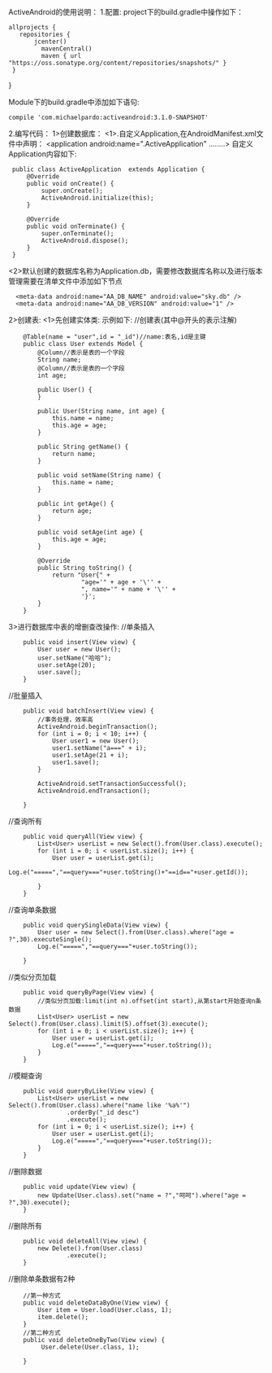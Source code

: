 ActiveAndroid的使用说明：
1.配置:
 project下的build.gradle中操作如下：

    allprojects {
       repositories {
           jcenter()
             mavenCentral()
             maven { url "https://oss.sonatype.org/content/repositories/snapshots/" }
     }
 }

 Module下的build.gradle中添加如下语句:

    compile 'com.michaelpardo:activeandroid:3.1.0-SNAPSHOT'

2.编写代码：
  1>创建数据库：
     <1>.自定义Application,在AndroidManifest.xml文件中声明：
     <application
             android:name=".ActiveApplication"
             ........>
     </Application>
     自定义Application内容如下:

     public class ActiveApplication  extends Application {
         @Override
         public void onCreate() {
             super.onCreate();
             ActiveAndroid.initialize(this);
         }

         @Override
         public void onTerminate() {
             super.onTerminate();
             ActiveAndroid.dispose();
         }
     }

   <2>默认创建的数据库名称为Application.db，需要修改数据库名称以及进行版本管理需要在清单文件中添加如下节点

      <meta-data android:name="AA_DB_NAME" android:value="sky.db" />
      <meta-data android:name="AA_DB_VERSION" android:value="1" />
  2>创建表:
     <1>先创建实体类:
      示例如下:
        //创建表(其中@开头的表示注解)

        @Table(name = "user",id = "_id")//name:表名,id是主键
        public class User extends Model {
            @Column//表示是表的一个字段
            String name;
            @Column//表示是表的一个字段
            int age;

            public User() {
            }

            public User(String name, int age) {
                this.name = name;
                this.age = age;
            }

            public String getName() {
                return name;
            }

            public void setName(String name) {
                this.name = name;
            }

            public int getAge() {
                return age;
            }

            public void setAge(int age) {
                this.age = age;
            }

            @Override
            public String toString() {
                return "User{" +
                        "age='" + age + '\'' +
                        ", name='" + name + '\'' +
                        '}';
            }
        }

  3>进行数据库中表的增删查改操作:
        //单条插入

        public void insert(View view) {
            User user = new User();
            user.setName("哈哈");
            user.setAge(20);
            user.save();
        }
  //批量插入

        public void batchInsert(View view) {
            //事务处理，效率高
            ActiveAndroid.beginTransaction();
            for (int i = 0; i < 10; i++) {
                User user1 = new User();
                user1.setName("a===" + i);
                user1.setAge(21 + i);
                user1.save();
            }

            ActiveAndroid.setTransactionSuccessful();
            ActiveAndroid.endTransaction();

        }
  //查询所有

        public void queryAll(View view) {
            List<User> userList = new Select().from(User.class).execute();
            for (int i = 0; i < userList.size(); i++) {
                User user = userList.get(i);
                Log.e("=====","==query==="+user.toString()+"==id=="+user.getId());

            }
        }
 //查询单条数据

        public void querySingleData(View view) {
            User user = new Select().from(User.class).where("age = ?",30).executeSingle();
            Log.e("=====","==query==="+user.toString());

        }
 //类似分页加载

        public void queryByPage(View view) {
            //类似分页加载:limit(int n).offset(int start),从第start开始查询n条数据
            List<User> userList = new Select().from(User.class).limit(5).offset(3).execute();
            for (int i = 0; i < userList.size(); i++) {
                User user = userList.get(i);
                Log.e("=====","==query==="+user.toString());
            }
        }
 //模糊查询

        public void queryByLike(View view) {
            List<User> userList = new Select().from(User.class).where("name like '%a%'")
                    .orderBy("_id desc")
                    .execute();
            for (int i = 0; i < userList.size(); i++) {
                User user = userList.get(i);
                Log.e("=====","==query==="+user.toString());
            }
        }
 //删除数据

        public void update(View view) {
            new Update(User.class).set("name = ?","呵呵").where("age = ?",30).execute();
        }
  //删除所有

        public void deleteAll(View view) {
            new Delete().from(User.class)
                    .execute();
        }
  //删除单条数据有2种

        //第一种方式
        public void deleteDataByOne(View view) {
            User item = User.load(User.class, 1);
            item.delete();
        }
        //第二种方式
        public void deleteOneByTwo(View view) {
             User.delete(User.class, 1);

        }